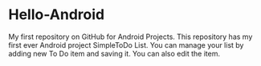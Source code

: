 # Hello-Android
My first repository on GitHub for Android Projects. This repository has my first ever Android project SimpleToDo List. You can manage your list by adding new To Do item and saving it. You can also edit the item.

